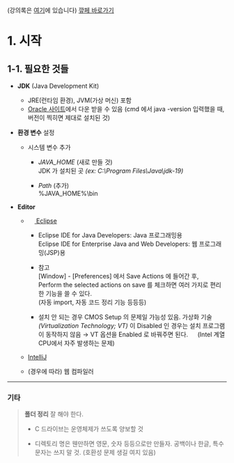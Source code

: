 ﻿(강의록은 <a href=https://drive.google.com/file/d/1DVTOurLhHgkH518_9zsPf19fQLjXgrl6/view>여기</a>에 있습니다)
<a href=https://cafe.naver.com/javadbkang>깦페 바로가기</a>

# 1. 시작
## 1-1. 필요한 것들
- **JDK** (Java Development Kit)
    - JRE(런타임 환경), JVM(가상 머신) 포함
    - <a href = https://www.oracle.com/kr/java/technologies/downloads>Oracle 사이트</a>에서 다운 받을 수 있음
(cmd 에서 java -version 입력했을 때, 버전이 찍히면 제대로 설치된 것)

- **환경 변수** 설정  
    - 시스템 변수 추가
        - *JAVA_HOME* (새로 만들 것)  
        JDK 가 설치된 곳
    *(ex: C:\Program Files\Java\jdk-19)*
    
        -    *Path* (추가)  
        %JAVA_HOME%\bin

- **Editor**
    - <a href=https://www.eclipse.org/downloads/> <img src=https://www.eclipse.org/downloads/assets/public/images/logo-eclipse.png width=15> Eclipse </a>
       - Eclipse IDE for Java Developers: Java 프로그래밍용  
       Eclipse IDE for Enterprise Java and Web Developers: 웹 프로그래밍(JSP)용  
       - 참고  
       [Window] - [Preferences] 에서 Save Actions 에 들어간 후,  
       Perform the selected actions on save 를 체크하면 여러 가지로 편리한 기능을 쓸 수 있다.  
       (자동 import, 자동 코드 정리 기능 등등등)    
       
       - 설치 안 되는 경우
     CMOS Setup 의 문제일 가능성 있음.
     가상화 기술 *(Virtualization Technology; VT)* 이 Disabled 인 경우는 설치 프로그램이 동작하지 않음
     → VT 옵션을 Enabled 로 바꿔주면 된다.
     　
     (Intel 계열 CPU에서 자주 발생하는 문제)
    - <a href=https://www.jetbrains.com/idea/>IntelliJ</a>

    - (경우에 따라) 웹 컴파일러
---
### 기타
>**폴더 정리** 잘 해야 한다.
> - C 드라이브는 운영체제가 쓰도록 양보할 것
> 
> - 디렉토리 명은 웬만하면 영문, 숫자 등등으로만 만들자. 공백이나 한글, 특수 문자는 쓰지 말 것. (호환성 문제 생길 여지 있음)
